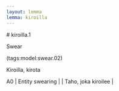 ```yaml
---
layout: lemma
lemma: kiroilla
---
```


<div class="sense">
# <span class="sensename">kiroilla.1</span>

<span class="description">Swear</span>

(tags:model:swear.02)

<span class="description">Kiroilla, kirota</span>

A0 | Entity swearing |   | Taho, joka kiroilee |  

</div>

